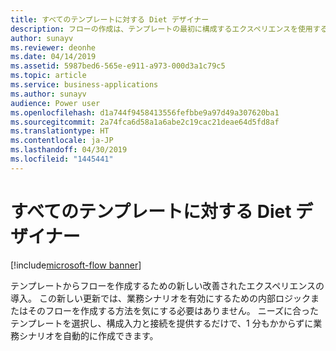 ```yaml
---
title: すべてのテンプレートに対する Diet デザイナー
description: フローの作成は、テンプレートの最初に構成するエクスペリエンスを使用するととても簡単です。ユーザーは、必要なパラメーターを指定して実行するだけです。
author: sunayv
ms.reviewer: deonhe
ms.date: 04/14/2019
ms.assetid: 5987bed6-565e-e911-a973-000d3a1c79c5
ms.topic: article
ms.service: business-applications
ms.author: sunayv
audience: Power user
ms.openlocfilehash: d1a744f9458413556fefbbe9a97d49a307620ba1
ms.sourcegitcommit: 2a74fca6d58a1a6abe2c19cac21deae64d5fd8af
ms.translationtype: HT
ms.contentlocale: ja-JP
ms.lasthandoff: 04/30/2019
ms.locfileid: "1445441"
---
```

# <a name="diet-designer-for-all-templates"></a>すべてのテンプレートに対する Diet デザイナー

[!include[microsoft-flow banner](../includes/microsoft-flow.md)]

テンプレートからフローを作成するための新しい改善されたエクスペリエンスの導入。 この新しい更新では、業務シナリオを有効にするための内部ロジックまたはそのフローを作成する方法を気にする必要はありません。 ニーズに合ったテンプレートを選択し、構成入力と接続を提供するだけで、1 分もかからずに業務シナリオを自動的に作成できます。
